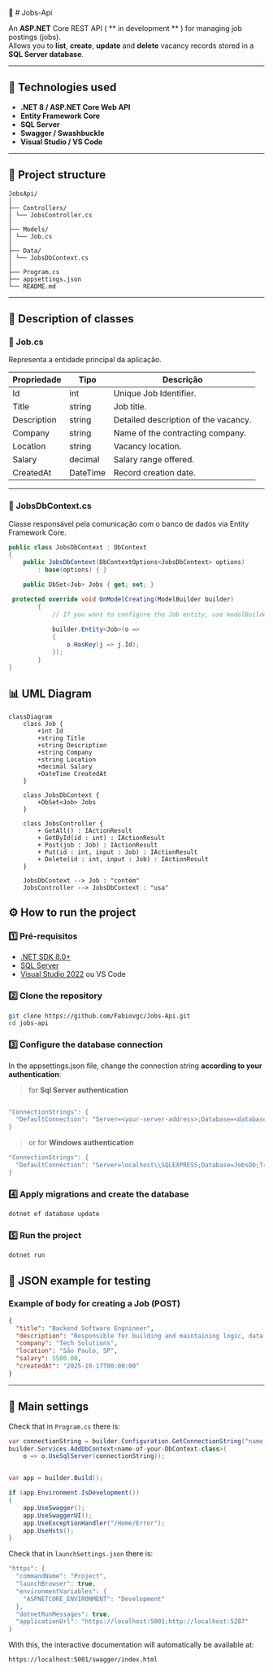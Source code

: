  📘 # Jobs-Api

An **ASP.NET** Core REST API ( ** in development ** ) for managing job postings (jobs).  
Allows you to **list**, **create**, **update** and **delete** vacancy records stored in a **SQL Server database**.

---

## 🧩 Technologies used

- **.NET 8 / ASP.NET Core Web API**
- **Entity Framework Core**
- **SQL Server**
- **Swagger / Swashbuckle**
- **Visual Studio / VS Code**

- ---

## 📂 Project structure

```plaintext
JobsApi/
│
├── Controllers/
│ └── JobsController.cs
│
├── Models/
│ └── Job.cs
│
├── Data/
│ └── JobsDbContext.cs
│
├── Program.cs
├── appsettings.json
└── README.md

```

---

## 🧠 Description of classes

### 🔹 Job.cs
Representa a entidade principal da aplicação.

| Propriedade   | Tipo       | Descrição                             |
|----------------|------------|--------------------------------------|
| Id             | int        | Unique Job Identifier.               |
| Title          | string     | Job title.                           |
| Description    | string     | Detailed description of the vacancy. |
| Company        | string     | Name of the contracting company.     |
| Location       | string     | Vacancy location.                    |
| Salary         | decimal    | Salary range offered.                |
| CreatedAt      | DateTime   | Record creation date.                |

---

### 🔹 JobsDbContext.cs
Classe responsável pela comunicação com o banco de dados via Entity Framework Core.

```csharp
public class JobsDbContext : DbContext
{
    public JobsDbContext(DbContextOptions<JobsDbContext> options)
        : base(options) { }

    public DbSet<Job> Jobs { get; set; }

 protected override void OnModelCreating(ModelBuilder builder)
        {
            // If you want to configure the Job entity, use modelBuilder.Entity<Job>()
            
            builder.Entity<Job>(o => 
            {
                o.HasKey(j => j.Id);
            });
        }
}
```

## 📊 UML Diagram

```mermaid
classDiagram
    class Job {
        +int Id
        +string Title
        +string Description
        +string Company
        +string Location
        +decimal Salary
        +DateTime CreatedAt
    }

    class JobsDbContext {
        +DbSet<Job> Jobs
    }

    class JobsController {
        + GetAll() : IActionResult
        + GetById(id : int) : IActionResult
        + Post(job : Job) : IActionResult
        + Put(id : int, input : Job) : IActionResult
        + Delete(id : int, input : Job) : IActionResult
    }

    JobsDbContext --> Job : "contém"
    JobsController --> JobsDbContext : "usa"
```

## ⚙️ How to run the project

### 1️⃣ Pré-requisitos
- [.NET SDK 8.0+](https://dotnet.microsoft.com/en-us/download)
- [SQL Server](https://www.microsoft.com/pt-br/sql-server/sql-server-downloads)
- [Visual Studio 2022](https://visualstudio.microsoft.com/) ou VS Code

### 2️⃣ Clone the repository
```bash
git clone https://github.com/Fabiovgc/Jobs-Api.git
cd jobs-api
```

### 3️⃣ Configure the database connection

In the appsettings.json file, change the connection string **according to your authentication**:
> for **Sql Server authentication**
```csharp

"ConnectionStrings": {
  "DefaultConnection": "Server=<your-server-address>;Database=<database-name>;User Id=<your-database-user-name>;Password=<your-database-password>;"
}
```
> or for **Windows authentication**
```csharp
"ConnectionStrings": {
  "DefaultConnection": "Server=localhost\\SQLEXPRESS;Database=JobsDb;Trusted_Connection=True;TrustServerCertificate=True;"
}
```

### 4️⃣ Apply migrations and create the database
```bash
dotnet ef database update
```

### 5️⃣ Run the project
```bash
dotnet run
```

## 🧪 JSON example for testing

### Example of body for creating a Job (POST)
```json
{
  "title": "Backend Software Engnineer",
  "description": "Responsible for building and maintaining logic, data structure, and server operations",
  "company": "Tech Solutions",
  "location": "São Paulo, SP",
  "salary": 5500.00,
  "createdAt": "2025-10-17T00:00:00"
}
```
---

## 🧾 Main settings

Check that in `Program.cs` there is:

```csharp
var connectionString = builder.Configuration.GetConnectionString("name-of-your-connectionstring");
builder.Services.AddDbContext<name-of-your-DbContext-class>(
    o => o.UseSqlServer(connectionString));


var app = builder.Build();

if (app.Environment.IsDevelopment())
{
    app.UseSwagger();
    app.UseSwaggerUI();
    app.UseExceptionHandler("/Home/Error");
    app.UseHsts();
}
```
Check that in `launchSettings.json` there is:

```csharp
"https": {
  "commandName": "Project",
  "launchBrowser": true,
  "environmentVariables": {
    "ASPNETCORE_ENVIRONMENT": "Development"
  },
  "dotnetRunMessages": true,
  "applicationUrl": "https://localhost:5001;http://localhost:5287"
}
```

With this, the interactive documentation will automatically be available at:
```
https://localhost:5001/swagger/index.html
```
